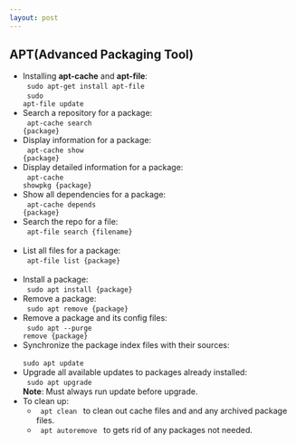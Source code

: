 ```yaml
---
layout: post
---
```

## APT(Advanced Packaging Tool)
- Installing **apt-cache** and **apt-file**: <br>
    <code> sudo apt-get install apt-file </code> <br>
    <code> sudo apt-file update </code> <br>
- Search a repository for a package: <br>
    <code> apt-cache search {package} </code> <br>
- Display information for a package: <br>
    <code> apt-cache show {package} </code> <br>
- Display detailed information for a package: <br>
    <code> apt-cache showpkg {package} </code> <br>
- Show all dependencies for a package: <br>
    <code> apt-cache depends {package} </code> <br>
- Search the repo for a file: <br>
    <code> apt-file search {filename} </code> <br>
- List all files for a package: <br>
    <code> apt-file list {package} </code> <br>
- Install a package: <br>
    <code> sudo apt install {package} </code> <br>
- Remove a package: <br>
    <code> sudo apt remove {package} </code> <br>
- Remove a package and its config files: <br>
    <code> sudo apt --purge remove {package} </code> <br>
- Synchronize the package index files with their sources: <br>
    <code> sudo apt update </code> <br>
- Upgrade all available updates to packages already installed: <br>
    <code> sudo apt upgrade </code> <br>
**Note**: Must always run update before upgrade. <br>
- To clean up: <br>
    - <code> apt clean </code> to clean out cache files and and any archived package files. 
    - <code> apt autoremove </code> to gets rid of any packages not needed. 

